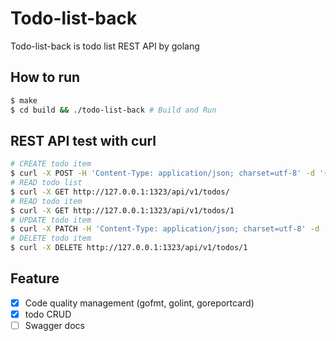 # Todo-list-back

Todo-list-back is todo list REST API by golang



## How to run

```bash
$ make
$ cd build && ./todo-list-back # Build and Run
```


## REST API test with curl

```bash
# CREATE todo item
$ curl -X POST -H 'Content-Type: application/json; charset=utf-8' -d '{"text":"learn echo framework", "checked":false}' http://127.0.0.1:1323/api/v1/todos
# READ todo list
$ curl -X GET http://127.0.0.1:1323/api/v1/todos/
# READ todo item
$ curl -X GET http://127.0.0.1:1323/api/v1/todos/1
# UPDATE todo item
$ curl -X PATCH -H 'Content-Type: application/json; charset=utf-8' -d '{"text":"learn echo framework", "checked": true}' http://127.0.0.1:1323/api/v1/todos/1
# DELETE todo item
$ curl -X DELETE http://127.0.0.1:1323/api/v1/todos/1
```



## Feature

- [x] Code quality management (gofmt, golint, goreportcard)
- [x] todo CRUD
- [ ] Swagger docs